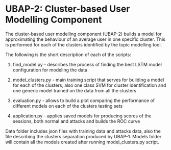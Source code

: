 # UBAP-2: Cluster-based User Modelling Component

The cluster-based user modelling component (UBAP-2) builds a model for approximating the behaviour of an average user in one specific cluster. This is performed for each of the clusters identified by the topic modelling tool. 

The following is the short description of each of the scripts:

1. find_model.py - describes the process of finding the best LSTM model configuration for modeling the data

2. model_clusters.py - main training script that serves for building a model for each of the clusters, also one class SVM for cluster identification and one generic model trained on the data from all the clusters

3. evaluation.py - allows to build a plot comparing the performance of different models on each of the clusters testing sets

4. application.py - applies saved models for producing scores of the sessions, both normal and attacks and builds the ROC curve

Data folder includes json files with training data and attacks data, also the file describing the clusters separation produced by UBAP-1.
Models folder will contain all the models created after running model_clusters.py script.